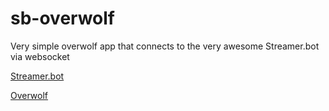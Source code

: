 # sb-overwolf
Very simple overwolf app that connects to the very awesome Streamer.bot via websocket


[Streamer.bot](https://streamer.bot/)

[Overwolf](https://www.overwolf.com/)
